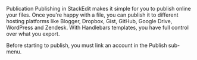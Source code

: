 
Publication
Publishing in StackEdit makes it simple for you to publish online your files. Once you're happy with a file, you can publish it to different hosting platforms like Blogger, Dropbox, Gist, GitHub, Google Drive, WordPress and Zendesk. With Handlebars templates, you have full control over what you export.

Before starting to publish, you must link an account in the Publish sub-menu.

